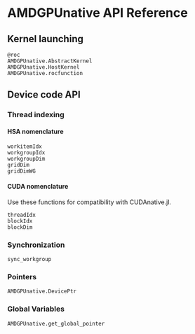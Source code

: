 # AMDGPUnative API Reference

## Kernel launching

```@docs
@roc
AMDGPUnative.AbstractKernel
AMDGPUnative.HostKernel
AMDGPUnative.rocfunction
```

## Device code API

### Thread indexing

#### HSA nomenclature

```@docs
workitemIdx
workgroupIdx
workgroupDim
gridDim
gridDimWG
```

#### CUDA nomenclature

Use these functions for compatibility with CUDAnative.jl.

```@docs
threadIdx
blockIdx
blockDim
```

### Synchronization

```@docs
sync_workgroup
```

### Pointers

```@docs
AMDGPUnative.DevicePtr
```

### Global Variables

```@docs
AMDGPUnative.get_global_pointer
```
